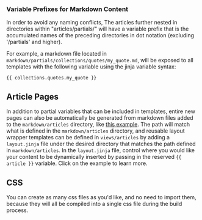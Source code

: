 ### Variable Prefixes for Markdown Content

In order to avoid any naming conflicts, The articles further nested in directories within "articles/partials/" will have a variable prefix that is the accumulated names of the preceding directories in dot notation (excluding '/partials' and higher). 

For example, a markdown file located in `markdown/partials/collections/quotes/my_quote.md`, will be exposed to all templates with the following variable using the jinja variable syntax:

```
{{ collections.quotes.my_quote }}
```

## Article Pages

In addition to partial variables that can be included in templates, entire new pages can also be automatically be generated from markdown files added to the 
`markdown/articles` directory, like [this example](/blog/first-blog). The path will match what is defined in the `markdown/articles` directory, and reusable layout wrapper templates can be defined in `views/articles` by adding a `layout.jinja` file under the desired directory that matches the path defined in `markdown/articles`. In the `layout.jinja` file, control where you would like your content to be dynamically inserted by passing in the reserved `{{ article }}` variable. Click on the example to learn more.


## CSS

You can create as many css files as you'd like, and no need to import them, because they will all be compiled
into a single css file during the build process.
